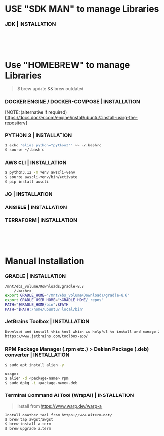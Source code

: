# USE "SDK MAN" to manage Libraries
### JDK | INSTALLATION
<br/>
<br/>
<br/>

# Use "HOMEBREW" to manage Libraries<br/>
> $ brew update && brew outdated
### DOCKER ENGINE / DOCKER-COMPOSE | INSTALLATION
[NOTE: (alternative if required) https://docs.docker.com/engine/install/ubuntu/#install-using-the-repository]

### PYTHON 3 | INSTALLATION
```sh
$ echo 'alias python="python3"' >> ~/.bashrc
$ source ~/.bashrc
```

### AWS CLI | INSTALLATION
```sh
$ python3.12 -m venv awscli-venv
$ source awscli-venv/bin/activate
$ pip install awscli
```

### JQ | INSTALLATION
### ANSIBLE | INSTALLATION
### TERRAFORM | INSTALLATION
<br/>
<br/>
<br/>

# Manual Installation
### GRADLE | INSTALLATION
```bash
/mnt/ebs_volume/Downloads/gradle-8.8
-- ~/.bashrc --
export GRADLE_HOME="/mnt/ebs_volume/Downloads/gradle-8.6"
export GRADLE_USER_HOME="$GRADLE_HOME/_repos"
PATH="$GRADLE_HOME/bin":$PATH
PATH="$PATH:/home/ubuntu/.local/bin"
```

### JetBrains Toolbox | INSTALLATION
```sh
Download and install this tool which is helpful to install and manage JetBrains IDEs.
https://www.jetbrains.com/toolbox-app/
```

### RPM Package Manager (.rpm etc.) > Debian Package (.deb) converter | INSTALLATION
```sh
$ sudo apt install alien -y

usage:
$ alien -d <package-name>.rpm
$ sudo dpkg -i <package-name>.deb
```

### Terminal Command AI Tool (WrapAI) | INSTALLATION
> Install from https://www.warp.dev/warp-ai
>
```sh
Install another tool from https://www.aiterm.net/
$ brew tap awgst/awgst
$ brew install aiterm
$ brew upgrade aiterm
```

<br/>
<br/>
<br/>
